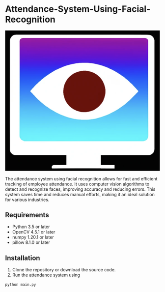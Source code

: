 # Attendance-System-Using-Facial-Recognition

![Logo](asset/logo.png)


The attendance system using facial recognition allows for fast and efficient tracking of employee attendance. It uses computer vision algorithms to detect and recognize faces, improving accuracy and reducing errors. This system saves time and reduces manual efforts, making it an ideal solution for various industries.
## Requirements

* Python 3.5 or later
* OpenCV 4.5.1 or later
* numpy 1.20.1 or later
* pillow 8.1.0 or later

## Installation

1. Clone the repository or download the source code.
2. Run the attendance system using 

```
python main.py
```
